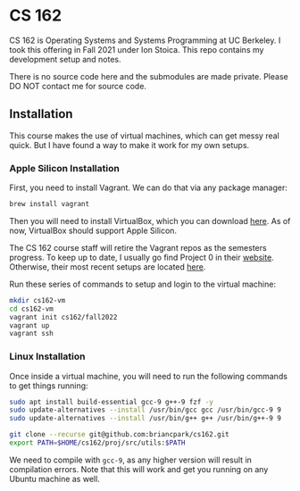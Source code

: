 # CS 162

CS 162 is Operating Systems and Systems Programming at UC Berkeley. I took this offering in Fall 2021 under Ion Stoica. This repo contains my development setup and notes.

There is no source code here and the submodules are made private. Please DO NOT contact me for source code.

## Installation

This course makes the use of virtual machines, which can get messy real quick. But I have found a way to make it work for my own setups.

### Apple Silicon Installation

First, you need to install Vagrant. We can do that via any package manager:

```sh
brew install vagrant
```

Then you will need to install VirtualBox, which you can download [here](https://www.virtualbox.org/wiki/Downloads). As of now, VirtualBox should support Apple Silicon.

The CS 162 course staff will retire the Vagrant repos as the semesters progress. To keep up to date, I usually go find Project 0 in their [website](https://cs162.org). Otherwise, their most recent setups are located [here](https://cs162.org/static/hw/hw-intro/docs/setup/virtualbox-setup/).

Run these series of commands to setup and login to the virtual machine:

```sh
mkdir cs162-vm
cd cs162-vm
vagrant init cs162/fall2022
vagrant up
vagrant ssh
```

### Linux Installation

Once inside a virtual machine, you will need to run the following commands to get things running:

```sh
sudo apt install build-essential gcc-9 g++-9 fzf -y
sudo update-alternatives --install /usr/bin/gcc gcc /usr/bin/gcc-9 9
sudo update-alternatives --install /usr/bin/g++ g++ /usr/bin/g++-9 9

git clone --recurse git@github.com:briancpark/cs162.git
export PATH=$HOME/cs162/proj/src/utils:$PATH
```

We need to compile with `gcc-9`, as any higher version will result in compilation errors. Note that this will work and get you running on any Ubuntu machine as well.
